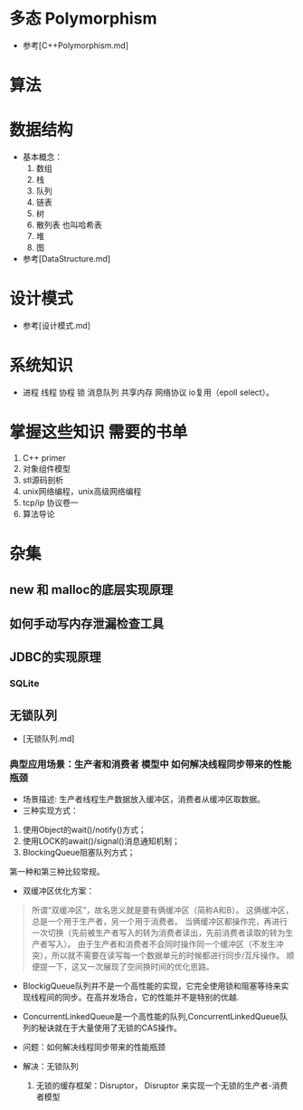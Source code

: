 # 多态 Polymorphism
- 参考[C++Polymorphism.md]

# 算法

# 数据结构
- 基本概念：
    1. 数组 
    2. 栈
    3. 队列
    4. 链表
    5. 树
    6. 散列表 也叫哈希表
    7. 堆
    8. 图
- 参考[DataStructure.md]

# 设计模式
- 参考[设计模式.md]

# 系统知识
- 进程 线程 协程 锁 消息队列 共享内存 网络协议 io复用（epoll select）。

# 掌握这些知识 需要的书单
1. C++ primer
2. 对象组件模型
3. stl源码剖析
4. unix网络编程，unix高级网络编程
5. tcp/ip 协议卷一
6. 算法导论

# 杂集
## new 和 malloc的底层实现原理

## 如何手动写内存泄漏检查工具

## JDBC的实现原理
### SQLite

## 无锁队列
- [无锁队列.md]
### 典型应用场景：生产者和消费者 模型中 如何解决线程同步带来的性能瓶颈
- 场景描述:
  生产者线程生产数据放入缓冲区，消费者从缓冲区取数据。  
- 三种实现方式：
1. 使用Object的wait()/notify()方式；
2. 使用LOCK的await()/signal()消息通知机制；
3. BlockingQueue阻塞队列方式；

第一种和第三种比较常规。

- 双缓冲区优化方案：
> 所谓“双缓冲区”，故名思义就是要有俩缓冲区（简称A和B）。
> 这俩缓冲区，总是一个用于生产者，另一个用于消费者。
> 当俩缓冲区都操作完，再进行一次切换（先前被生产者写入的转为消费者读出，先前消费者读取的转为生产者写入）。
> 由于生产者和消费者不会同时操作同一个缓冲区（不发生冲突），所以就不需要在读写每一个数据单元的时候都进行同步/互斥操作。
> 顺便提一下，这又一次展现了空间换时间的优化思路。

- BlockigQueue队列并不是一个高性能的实现，它完全使用锁和阻塞等待来实现线程间的同步。在高并发场合，它的性能并不是特别的优越.
- ConcurrentLinkedQueue是一个高性能的队列,ConcurrentLinkedQueue队列的秘诀就在于大量使用了无锁的CAS操作。

- 问题：如何解决线程同步带来的性能瓶颈
- 解决：无锁队列
  1. 无锁的缓存框架：Disruptor， Disruptor 来实现一个无锁的生产者-消费者模型